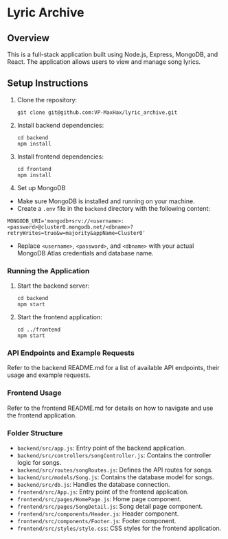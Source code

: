 # Lyric Archive

## Overview
This is a full-stack application built using Node.js, Express, MongoDB, and React. The application allows users to view and manage song lyrics.

## Setup Instructions

1. Clone the repository:
   ```
   git clone git@github.com:VP-MaxHax/lyric_archive.git
   ```

2. Install backend dependencies:
   ```
   cd backend
   npm install
   ```

3. Install frontend dependencies:
   ```
   cd frontend
   npm install
   ```

4. Set up MongoDB

- Make sure MongoDB is installed and running on your machine.
- Create a `.env` file in the `backend` directory with the following content:

```
MONGODB_URI='mongodb+srv://<username>:<password>@cluster0.mongodb.net/<dbname>?retryWrites=true&w=majority&appName=Cluster0'
```

- Replace `<username>`, `<password>`, and `<dbname>` with your actual MongoDB Atlas credentials and database name.

### Running the Application

1. Start the backend server:
   ```
   cd backend
   npm start
   ```

2. Start the frontend application:
   ```
   cd ../frontend
   npm start
   ```

### API Endpoints and Example Requests

Refer to the backend README.md for a list of available API endpoints, their usage and example requests.

### Frontend Usage

Refer to the frontend README.md for details on how to navigate and use the frontend application.

### Folder Structure

- `backend/src/app.js`: Entry point of the backend application.
- `backend/src/controllers/songController.js`: Contains the controller logic for songs.
- `backend/src/routes/songRoutes.js`: Defines the API routes for songs.
- `backend/src/models/Song.js`: Contains the database model for songs.
- `backend/src/db.js`: Handles the database connection.
- `frontend/src/App.js`: Entry point of the frontend application.
- `frontend/src/pages/HomePage.js`: Home page component.
- `frontend/src/pages/SongDetail.js`: Song detail page component.
- `frontend/src/components/Header.js`: Header component.
- `frontend/src/components/Footer.js`: Footer component.
- `frontend/src/styles/style.css`: CSS styles for the frontend application.

